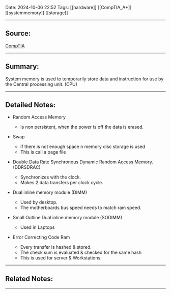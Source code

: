 
Date: 2024-10-06 22:52
 Tags: [[hardware]] [[CompTIA_A+]]  [[systemmemory]] [[storage]] 
 
---

## Source: 
[CompTIA](https://learn.comptia.org/app/certmaster-learn-for-a-core-1-exams-220-1101#study-plan/structured)

---

## Summary:
System memory is used to temporarily store data and instruction for use by the Central processing unit. (CPU)

---


## Detailed Notes:
- Random Access Memory
	- Is non persistent, when the power is off the data is erased. 

- Swap
	- if there is not enough space n memory disc storage is used 
	- This is call a page file

- Double Data Rate Synchronous Dynamic Random Access Memory. (DDRSDRAC)
	- Synchronizes with the clock.
	- Makes 2 data transfers per clock cycle. 

-  Dual inline memory module (DIMM) 
	-  Used by desktop. 
	- The motherboards bus speed needs to match ram speed. 
 - Small Outline Dual inline memory module (SODIMM)
	 - Used in Laptops

- Error Correcting Code Ram  
	- Every transfer is hashed &  stored.
	-  The check sum is evaluated & checked for the same hash
	- This is used for server & Workstations.
  

---

## Related Notes:


---



